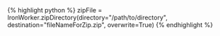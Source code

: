 <div class="ruby-ng">{% highlight python %}
zipFile = IronWorker.zipDirectory(directory="/path/to/directory", destination="fileNameForZip.zip", overwrite=True)
{% endhighlight %}
</div>
